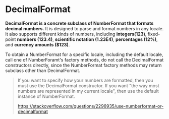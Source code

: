 # DecimalFormat

**DecimalFormat is a concrete subclass of NumberFormat that formats decimal numbers.** It is designed to parse and format numbers in any locale. It also supports different kinds of numbers, including **integers(123)**, fixed-point **numbers (123.4)**, **scientific notation (1.23E4)**, **percentages (12%)**,  and **currency amounts ($123)**. 

To obtain a NumberFormat for a specific locale, including the default locale, call one of  NumberForamt's factory methods, do not call the DecimalFormat constructors directly, since the NumberFormat factory methods may return subclass other than DecimalFormat.

> If you want to specify how your numbers are formatted, then you must use the DecimalFormat constructor. If you want "the way most numbers are represented in my current locale", then use the default instance of NumberFormat.
>
> https://stackoverflow.com/questions/2296935/use-numberformat-or-decimalformat

